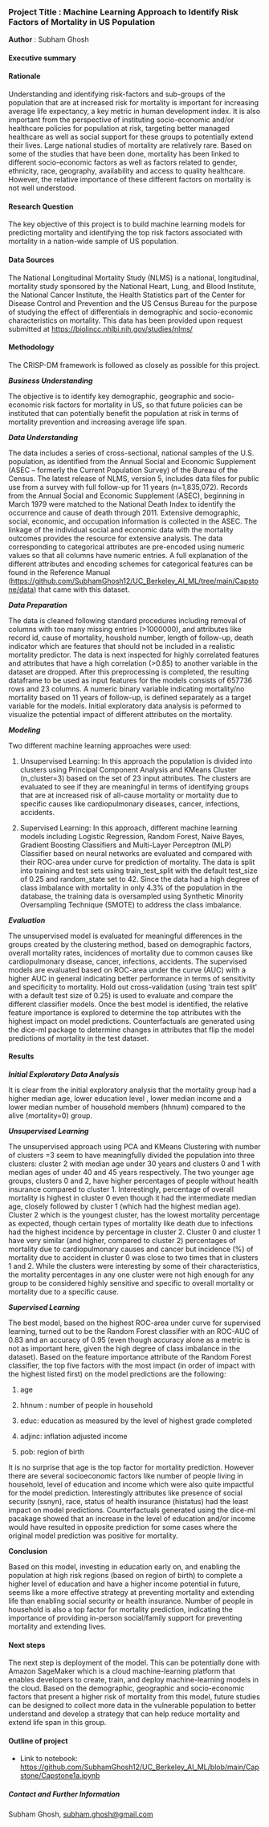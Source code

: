 ### Project Title : Machine Learning Approach to Identify Risk Factors of Mortality in US Population

**Author** : Subham Ghosh

#### Executive summary

#### Rationale
 Understanding and identifying risk-factors and sub-groups of the population that are at increased risk for mortality is important for increasing average life expectancy, a key metric in human development index. It is also important from the perspective of instituting socio-economic and/or healthcare policies for population at risk,  targeting better managed healthcare as well as social support for these groups to potentially extend their lives. Large national studies of mortality are relatively rare. Based on some of the studies that have been done,  mortality has been linked to different socio-economic factors as well as factors related to gender, ethnicity, race, geography, availability and access to quality healthcare. However, the relative importance of these different factors on mortality is not well understood.
 
#### Research Question
The key objective of this project is to build machine learning models for predicting mortality and identifying the top risk factors associated with mortality in a nation-wide sample of US population.

#### Data Sources
The National Longitudinal Mortality Study (NLMS) is a national, longitudinal, mortality study sponsored by the National Heart, Lung, and Blood Institute, the National Cancer Institute, the Health Statistics part of the Center for Disease Control and Prevention and the US Census Bureau for the purpose of studying the effect of differentials in demographic and socio-economic characteristics on mortality. This data has been provided  upon request submitted at https://biolincc.nhlbi.nih.gov/studies/nlms/

#### Methodology

The CRISP-DM framework is followed as closely as possible for this project. 

***Business Understanding***

The objective is to identify key demographic, geographic and socio-economic risk factors for mortality in US, so that future policies can be instituted that can potentially benefit the population at risk in terms of mortality prevention and increasing average life span.  

***Data Understanding***

The data includes a series of cross-sectional, national samples of the U.S. population, as identified from the Annual Social and Economic Supplement (ASEC – formerly the Current Population Survey) of the Bureau of the Census. The latest release of NLMS, version 5,  includes data files for public use from a survey with full follow-up for 11 years (n=1,835,072). Records from the Annual Social and Economic Supplement (ASEC), beginning in March 1979 were matched to the National Death Index to identify the occurrence and cause of death through 2011. Extensive demographic, social, economic, and occupation information is collected in the ASEC. The linkage of the individual social and economic data with the mortality outcomes provides the resource for extensive analysis. The data corresponding to categorical attributes are pre-encoded using numeric values so that all columns have numeric entries. A full explanation of the different attributes and encoding schemes for categorical features can be found in the Reference Manual (https://github.com/SubhamGhosh12/UC_Berkeley_AI_ML/tree/main/Capstone/data) that came with this dataset.

***Data Preparation***

The data is cleaned following standard procedures including removal of columns with too many missing entries (>1000000), and attributes like record id, cause of mortality, houshold number, length of follow-up, death indicator which are  features that should not be included in a realistic mortality predictor. The data is next inspected for highly correlated features and attributes that have a high correlation (>0.85) to another variable in the dataset are dropped. After this preprocessing is completed, the resulting dataframe to be used as input features for the models consists of 657736 rows and 23 columns. A numeric binary  variable indicating mortality/no mortality based on 11 years of follow-up, is defined separately as a target variable for the models. Initial exploratory data analysis is peformed to visualize the potential impact of different attributes on the mortality. 

***Modeling***

Two different machine learning approaches were used:

1) Unsupervised Learning: In this approach the population is divided into clusters using Principal Component Analysis and KMeans Cluster (n_cluster=3) based on the set of 23 input attributes. The clusters are evaluated to see if they are meaningful in terms of identifying groups that are at increased risk of all-cause mortality or mortality due to specific causes like cardiopulmonary diseases, cancer, infections, accidents.

2) Supervised Learning: In this approach, different machine learning models including Logistic Regression, Random Forest, Naive Bayes, Gradient Boosting Classifiers and Multi-Layer Perceptron (MLP) Classifier based on neural networks are evaluated and compared with their ROC-area under curve for prediction of mortality. The data is split into training and test sets using train_test_split with the default test_size of 0.25 and random_state set to 42. Since the data had a high degree of class imbalance with mortality in only 4.3% of the population in the database, the training data is oversampled using Synthetic Minority Oversampling Technique (SMOTE) to address the class imbalance. 

***Evaluation***

The unsupervised model is evaluated for meaningful differences in the groups created by the clustering method, based on demographic factors, overall mortality rates, incidences of mortality due to common causes like cardiopulmonary disease, cancer, infections, accidents. The supervised models are evaluated based on ROC-area under the curve (AUC) with a higher AUC in general indicating better performance in terms of sensitivity and specificity to mortality. Hold out cross-validation (using 'train test split' with a default test size of 0.25) is used to evaluate and compare the different classifier  models. Once the best model is identified, the relative feature importance is explored to determine the top attributes with the highest impact on model predictions. Counterfactuals are generated using the dice-ml package to determine changes in attributes that flip the model predictions of mortality in the test dataset.

#### Results

***Initial Exploratory Data Analysis***

It is clear from the initial exploratory analysis that the mortality group had a higher median age, lower education level , lower median income and a lower median number of household members (hhnum) compared to the alive (mortality=0) group. 

***Unsupervised Learning***

The unsupervised approach using PCA and KMeans Clustering with number of clusters =3 seem to have meaningfully divided the population into three clusters: cluster 2 with median age under 30 years and clusters 0 and 1 with median ages of under 40 and 45 years respectively. The two younger age groups, clusters 0 and 2, have higher percentages of people without health insurance compared to cluster 1. Interestingly, percentage of overall mortality is highest in cluster 0 even though it had the intermediate median age, closely followed by cluster 1 (which had the highest median age). Cluster 2 which is the youngest cluster, has the lowest mortality percentage as expected, though certain types of mortality like death due to infections had the highest incidence by percentage in cluster 2. Cluster 0 and cluster 1 have very similar (and higher, compared to cluster 2) percentages of mortality due to cardiopulmonary causes and cancer but incidence (%) of mortality due to accident in cluster 0 was close to two times that in clusters 1 and 2. While the clusters were interesting by some of their characteristics, the  mortality percentages in any one cluster were not high enough for any group to be considered highly sensitive and specific to overall mortality or mortality due to a specific cause.

***Supervised Learning***

The best model, based on the highest ROC-area under curve for supervised learning, turned out to be the Random Forest classifier with an ROC-AUC of 0.83 and an accuracy of 0.95 (even though accuracy alone as a metric is not as important here, given the high degree of class imbalance in the dataset). Based on the feature importance attribute of the Random Forest classifier, the top five factors with the most impact (in order of impact with the highest listed first) on the model predictions are the following:

1) age

2) hhnum : number of people in household

3) educ: education as measured by the level of highest grade completed

4) adjinc: inflation adjusted income

5) pob: region of birth

It is no surprise that age is the top factor for mortality prediction. However there are several socioeconomic factors like number of people living in household, level of education and income which were also quite impactful for the model prediction. Interestingly attributes like presence of social security (ssnyn), race, status of health insurance (histatus) had the least impact on model predictions. Counterfactuals generated using the dice-ml pacakage showed that an increase in the level of education and/or income would have resulted in opposite prediction for some cases where the original model prediction was positive for mortality.

**Conclusion**

Based on this model, investing in education early on, and enabling the population at high risk regions (based on region of birth) to complete a higher level of education and  have a higher income potential in future,  seems like a more effective strategy at preventing mortality and  extending life than enabling social security or health insurance. Number of people in household is also a top factor for mortality prediction, indicating the importance of providing in-person social/family support for preventing mortality and extending lives.

#### Next steps
The next step is deployment of the model. This can be potentially done with Amazon SageMaker which is a cloud machine-learning platform that enables developers to create, train, and deploy machine-learning models in the cloud. Based on the demographic, geographic and socio-economic factors that present a higher risk of mortality from this model, future studies can be designed to collect more data in the vulnerable population to better understand and develop a strategy that can help reduce mortality and extend  life span in this group.

#### Outline of project

- Link to notebook: https://github.com/SubhamGhosh12/UC_Berkeley_AI_ML/blob/main/Capstone/Capstone1a.ipynb



##### Contact and Further Information
Subham Ghosh, subham.ghosh@gmail.com
